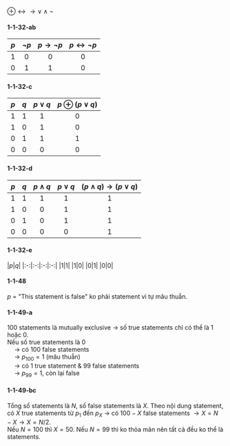$\oplus\leftrightarrow\rightarrow\lor\land\neg$

#### 1-1-32-ab
|$p$|$\neg p$|$p\rightarrow\neg p$|$p\leftrightarrow\neg p$|
|:-:|:-:|:-:|:-:|
|1|0|0|0
|0|1|1|0

#### 1-1-32-c
|$p$|$q$|$p\lor q$|$p\oplus(p\lor q)$|
|:-:|:-:|:-:|:-:|
|1|1|1|0
|1|0|1|0
|0|1|1|1
|0|0|0|0

#### 1-1-32-d
|$p$|$q$|$p\land q$|$p\lor q$|$(p\land q)\rightarrow (p\lor q)$|
|:-:|:-:|:-:|:-:|:-:|
|1|1|1|1|1
|1|0|0|1|1
|0|1|0|1|1
|0|0|0|0|1

#### 1-1-32-e
|$p$|$q$|
|:-:|:-:|:-:|:-:|
|1|1|
|1|0|
|0|1|
|0|0|

#### 1-1-48
$p$ = "This statement is false" ko phải statement vì tự mâu thuẫn.

#### 1-1-49-a
100 statements là mutually exclusive $\rightarrow$ số true statements chỉ có thể là 1 hoặc 0.\
Nếu số true statements là 0\
$\quad\rightarrow$ có 100 false statements\
$\quad\rightarrow$ $p_{100}=1$ (mâu thuẫn)\
$\quad\rightarrow$ có 1 true statement & 99 false statements\
$\quad\rightarrow$ $p_{99}=1$, còn lại false

#### 1-1-49-bc
Tổng số statements là $N$, số false statements là $X$. Theo nội dung statement, có $X$ true statements từ $p_1$ đến $p_X$ $\rightarrow$ có $100-X$ false statements $\rightarrow X=N-X \rightarrow X=N/2$.\
Nếu $N=100$ thì $X=50$. Nếu $N=99$ thì ko thỏa mãn nên tất cả đều ko thể là statements.